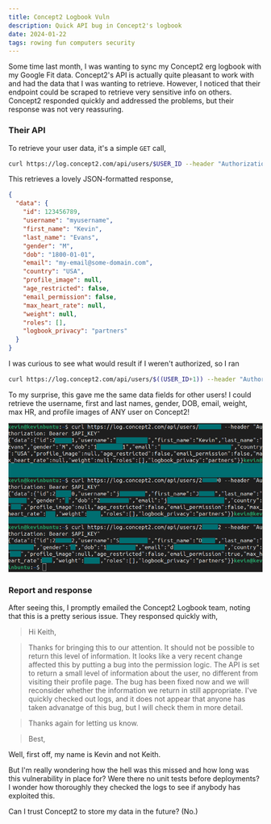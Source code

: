 ```yaml
---
title: Concept2 Logbook Vuln
description: Quick API bug in Concept2's logbook
date: 2024-01-22
tags: rowing fun computers security
---
```


Some time last month, I was wanting to sync my Concept2 erg logbook with my Google Fit data. Concept2's API is actually quite pleasant to work with and had the data that I was wanting to retrieve. However, I noticed that their endpoint could be scraped to retrieve very sensitive info on others. Concept2 responded quickly and addressed the problems, but their response was not very reassuring.

### Their API

To retrieve your user data, it's a simple `GET` call,

```bash
curl https://log.concept2.com/api/users/$USER_ID --header "Authorization: Bearer $API_KEY | jq"
```

This retrieves a lovely JSON-formatted response,

```json
{
  "data": {
    "id": 123456789,
    "username": "myusername",
    "first_name": "Kevin",
    "last_name": "Evans",
    "gender": "M",
    "dob": "1800-01-01",
    "email": "my-email@some-domain.com",
    "country": "USA",
    "profile_image": null,
    "age_restricted": false,
    "email_permission": false,
    "max_heart_rate": null,
    "weight": null,
    "roles": [],
    "logbook_privacy": "partners"
  }
}
```


I was curious to see what would result if I weren't authorized, so I ran

```bash
curl https://log.concept2.com/api/users/$((USER_ID+1)) --header "Authorization: Bearer $API_KEY | jq"
```

To my surprise, this gave me the same data fields for other users! I could retrieve the username, first and last names, gender, DOB, email, weight, max HR, and profile images of ANY user on Concept2!

![screenshot showing profile data with sensitive information redacted](/assets/images/2024-01-24-term-screenshot.png)

### Report and response

After seeing this, I promptly emailed the Concept2 Logbook team, noting that this is a pretty serious issue. They responsed quickly with,

> Hi Keith,
 
> Thanks for bringing this to our attention. It should not be possible to return this level of information. It looks like a very recent change affected this by putting a bug into the permission logic. The API is set to return a small level of information about the user, no different from visiting their profile page. The bug has been fixed now and we will reconsider whether the information we return in still appropriate. I've quickly checked out logs, and it does not appear that anyone has taken advanatge of this bug, but I will check them in more detail.
 
> Thanks again for letting us know.
 
> Best,  

Well, first off, my name is Kevin and not Keith.

But I'm really wondering how the hell was this missed and how long was this vulnerability in place for? Were there no unit tests before deployments? I wonder how thoroughly they checked the logs to see if anybody has exploited this. 

Can I trust Concept2 to store my data in the future? (No.)